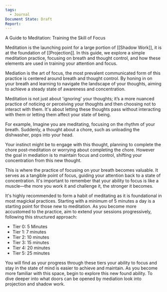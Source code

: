 ```yaml
---
tags:
  - Journal
Document State: Draft
Report:
---
```

A Guide to Meditation: Training the Skill of Focus

Meditation is the launching point for a large portion of [[Shadow Work]], it is at the foundation of [[Projection]]. In this guide, we explore a simple meditation practice, focusing on breath and thought control, and how these elements are used in training your attention and focus.

Mediation is the art of focus, the most prevalent communicated form of this practice is centered around breath and thought control. By honing in on your breath and learning to navigate the landscape of your thoughts, aiming to achieve a steady state of awareness and concentration.

Meditation is not just about 'ignoring' your thoughts; it’s a more nuanced practice of noticing or perceiving your thoughts and then choosing not to interact with them. It's about letting these thoughts pass without interacting with them or letting them affect your state of being.

For example, Imagine you are meditating, focusing on the rhythm of your breath. Suddenly, a thought about a chore, such as unloading the dishwasher, pops into your head.

Your instinct might be to engage with this thought, planning to complete the chore post-meditation or worrying about completing the chore. However the goal in mediation is to maintain focus and control, shifting your concentration from this new thought.

This is where the practice of focusing on your breath becomes valuable. It serves as a tangible point of focus, guiding your attention back to a state of concentration. It's important to remember that your ability to focus is like a muscle—the more you work it and challenge it, the stronger it becomes.

It's highly recommended to form a habit of meditating as it is foundational in most magickal practices. Starting with a minimum of 5 minutes a day is a starting point for those new to meditation. As you become more accustomed to the practice, aim to extend your sessions progressively, following this structured approach:

- Tier 0: 5 Minutes
- Tier 1: 7 minutes
- Tier 2: 10 minutes
- Tier 3: 15 minutes
- Tier 4: 20 minutes
- Tier 5: 25 minutes

You will find as your progress through these tiers your ability to focus and stay in the state of mind is easier to achieve and maintain. As you become more familiar with this space, begin to explore this new found ability. To dive deeper into what doors can be opened by mediation look into projection and shadow work.